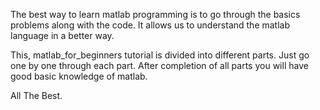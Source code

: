The best way to learn matlab programming is to go through the basics problems along with the code.
It allows us to understand the matlab language in a better way.

This, matlab_for_beginners tutorial is divided into different parts. Just go one by one through each part.
After completion of all parts you will have good basic knowledge of matlab.

All The Best.
